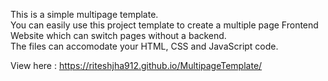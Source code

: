 This is a simple multipage template.  
You can easily use this project template to create a multiple page Frontend Website which can switch pages without a backend.  
The files can accomodate your HTML, CSS and JavaScript code.  

View here : https://riteshjha912.github.io/MultipageTemplate/
